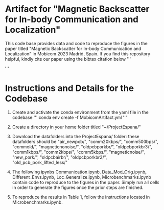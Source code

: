 # Artifact for "Magnetic Backscatter for In-body Communication and Localization"

This code base provides data and code to reproduce the figures in the paper titled "Magnetic Backscatter for In-body Communication and
Localization" in Mobicom 2023 Madrid, Spain. If you find this repository helpful, kindly cite our paper using the bibtex citation below
'''


'''

# Instructions and Details for the Codebase

1. Create and activate the conda environment from the yaml file in the codebase
'''
conda env create -f MobicomArtifact.yml
'''

2. Create a directory in your home folder titled "~/ProjectEspana/"
3. Download the datafolders into the ProjectEspana/ folder: these datafolders should be "air_newpcb/", "comm20kbps/", "comm500bps/", "commold/", "magneticnonoise/",           "oldpcbporkbr/",   "oldpcbporkbr3/", "comm1kbps/",   "comm2kbps/",   "comm5kbps/", "magneticnoise/",  "new_pork/", "oldpcbairbr/",  "oldpcbporkbr2/",  "old_pcb_pork_lifted_less/"
4. The following ipynbs Communication.ipynb, Data_Mod_Orig.ipynb, Different_Envs.ipynb, Loc_Generalize.ipynb, Microbenchmarks.ipynb contain code to reproduce to the figures in the paper. Simply run all cells in order to generate the figures once the prior steps are finished.
5. To reproduce the results in Table 1, follow the instructions located in Microbenchmarks.ipynb.

